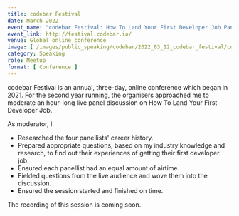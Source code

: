 ```yaml
---
title: codebar Festival
date: March 2022
event_name: "codebar Festival: How To Land Your First Developer Job Panel"
event_link: http://festival.codebar.io/
venue: Global online conference
image: [ /images/public_speaking/codebar/2022_03_12_codebar_festival/codebar_festival.jpeg ]
category: Speaking
role: Meetup
format: [ Conference ]
---
```


codebar Festival is an annual, three-day, online conference which began in 2021.  For the second year running, the organisers approached me to moderate an hour-long live panel discussion on How To Land Your First Developer Job.

As moderator, I:

* Researched the four panellists' career history.
* Prepared appropriate questions, based on my industry knowledge and research, to find out their experiences of getting their first developer job.
* Ensured each panellist had an equal amount of airtime.
* Fielded questions from the live audience and wove them into the discussion.
* Ensured the session started and finished on time.

The recording of this session is coming soon.
